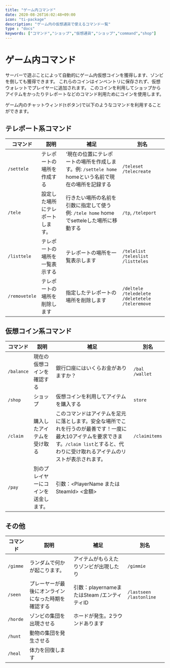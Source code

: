```yaml
---
title: "ゲーム内コマンド"
date: 2020-08-26T16:02:48+09:00
icon: "ti-package"
description: "ゲーム内の仮想通貨で使えるコマンド一覧"
type : "docs"
keywords: ["コマンド","ショップ","仮想通貨","ショップ","command","shop"]
---
```



# ゲーム内コマンド

サーバーで遊ぶことによって自動的にゲーム内仮想コインを獲得します、ゾンビを倒しても獲得できます。
これらのコインはインベントリに保存されず、仮想ウォレットでプレイヤーに追加されます。
このコインを利用してショップからアイテムをかったりテレポートなどのコマンド利用ためにコインを使用します。

ゲーム内のチャットウィンド(`t`ボタン)で以下のようなコマンドを利用することができます。

## テレポート系コマンド

コマンド | 説明 | 補足 | 別名
---------| -----| -----|----
`/settele`|テレポートの場所を作成する|'現在の位置にテレポートの場所を作成します。例: `/settele home` homeという名前で現在の場所を記録する| `/teleset` `/telecreate`
`/tele`|設定した場所にテレポートします。|行きたい場所の名前を引数に指定して使う 例: `/tele home` homeでsetteleした場所に移動する|`/tp`, `/teleport`
`/listtele`|テレポートの場所を一覧表示する|テレポートの場所を一覧表示します|`/telelist` `/teleslist` `/listteles`
`/removetele`|テレポートの場所を削除します|指定したテレポートの場所を削除します|`/deltele` `/teledelete` `/deletetele` `/teleremove`


## 仮想コイン系コマンド

コマンド | 説明 | 補足 | 別名
---------| -----| -----|----
`/balance` |現在の仮想コインを確認する|銀行口座にはいくらお金がありますか？|`/bal` `/wallet`
`/shop` | ショップ|仮想コインを利用してアイテムを購入する|`store`
`/claim` | 購入したアイテムを受け取る |このコマンドはアイテムを足元に落とします。安全な場所でこれを行うのが最善です！一度に最大10アイテムを要求できます。`/claim list`とすると、代わりに受け取れるアイテムのリストが表示されます。|`/claimitems`
`/pay`   |別のプレイヤーにコインを送金します。 | 引数：<PlayerName または SteamId> <金額> |


## その他

コマンド | 説明 | 補足 | 別名
---------| -----| -----|----
`/gimme`|ランダムで何かが起こります。|アイテムがもらえたりゾンビが出現したり|`/gimmie`
`/seen`  |プレーヤーが最後にオンラインになった時期を確認する | 引数：playernameまたはSteam /エンティティID | `/lastseen` `/lastonline`
`/horde` |ゾンビの集団を出現させる|ホードが発生。2ラウンドあります||
`/hunt` |動物の集団を発生させる||
`/heal` |体力を回復します||

